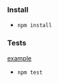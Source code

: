 ### Install ###

* `npm install`

### Tests ###

[example](spec/jasmine_examples/workerSpec.js)

* `npm test`

